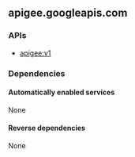 ## apigee.googleapis.com

### APIs

* [ apigee:v1 ]( https://apigee.googleapis.com/$discovery/rest?version=v1 )

### Dependencies

#### Automatically enabled services

None

#### Reverse dependencies

None
